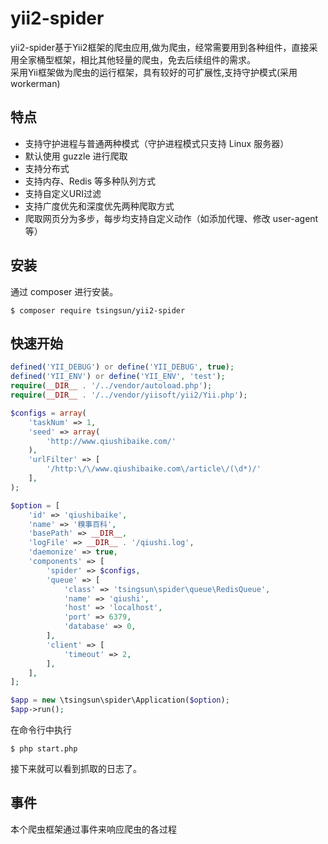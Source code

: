 # yii2-spider

yii2-spider基于Yii2框架的爬虫应用,做为爬虫，经常需要用到各种组件，直接采用全家桶型框架，相比其他轻量的爬虫，免去后续组件的需求。  
采用Yii框架做为爬虫的运行框架，具有较好的可扩展性,支持守护模式(采用workerman)

## 特点

- 支持守护进程与普通两种模式（守护进程模式只支持 Linux 服务器）
- 默认使用 guzzle 进行爬取
- 支持分布式
- 支持内存、Redis 等多种队列方式
- 支持自定义URI过滤
- 支持广度优先和深度优先两种爬取方式
- 爬取网页分为多步，每步均支持自定义动作（如添加代理、修改 user-agent 等）

## 安装

通过 composer 进行安装。

```
$ composer require tsingsun/yii2-spider
```

## 快速开始
```php
defined('YII_DEBUG') or define('YII_DEBUG', true);
defined('YII_ENV') or define('YII_ENV', 'test');
require(__DIR__ . '/../vendor/autoload.php');
require(__DIR__ . '/../vendor/yiisoft/yii2/Yii.php');

$configs = array(
    'taskNum' => 1,
    'seed' => array(
        'http://www.qiushibaike.com/'
    ),
    'urlFilter' => [
        '/http:\/\/www.qiushibaike.com\/article\/(\d*)/'
    ],
);

$option = [
    'id' => 'qiushibaike',
    'name' => '糗事百科',
    'basePath' => __DIR__,
    'logFile' => __DIR__ . '/qiushi.log',
    'daemonize' => true,
    'components' => [
        'spider' => $configs,
        'queue' => [
            'class' => 'tsingsun\spider\queue\RedisQueue',
            'name' => 'qiushi',
            'host' => 'localhost',
            'port' => 6379,
            'database' => 0,
        ],
        'client' => [
            'timeout' => 2,
        ],
    ],
];

$app = new \tsingsun\spider\Application($option);
$app->run();
```
在命令行中执行
```
$ php start.php
```
接下来就可以看到抓取的日志了。

## 事件
本个爬虫框架通过事件来响应爬虫的各过程

